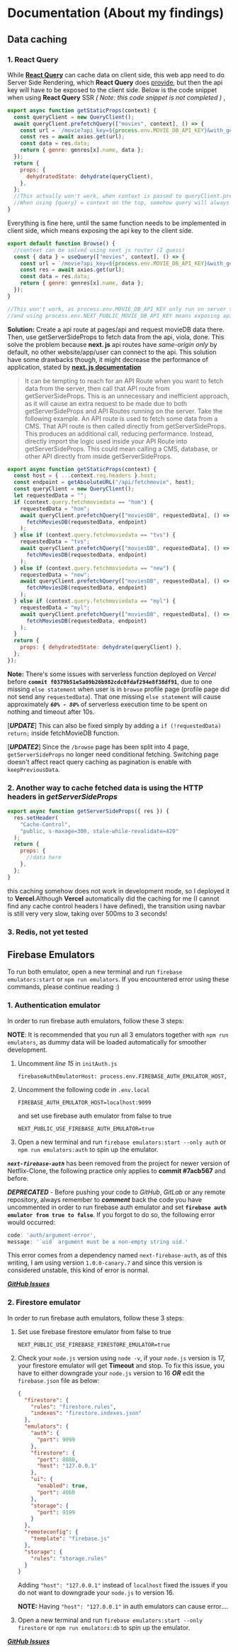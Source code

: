 # Documentation (About my findings)

## **Data caching**

### 1. React Query

While **[React Query](https://react-query.tanstack.com/overview "React Query")** can cache data on client side, this web app need to do Server Side Rendering, which **React Query** does [provide](https://react-query.tanstack.com/guides/ssr "provide"), but then the api key will have to be exposed to the client side. Below is the code snippet when using **React Query** SSR _( Note: this code snippet is not completed )_ ,

```javascript
export async function getStaticProps(context) {
  const queryClient = new QueryClient();
  await queryClient.prefetchQuery(["movies", context], () => {
    const url = `/movie?api_key=${process.env.MOVIE_DB_API_KEY}&with_genres=99&page=$1`;
    const res = await axios.get(url);
    const data = res.data;
    return { genre: genres[x].name, data };
  });
  return {
    props: {
      dehydratedState: dehydrate(queryClient),
    },
  };
  //This actually won't work, when context is passed to queryClient.prefetchQuery, a circular structure error is shown.
  //When using {query} = context on the top, somehow query will always be undefined when passed to the function.
}
```

Everything is fine here, until the same function needs to be implemented in client side, which means exposing the api key to the client side.

```javascript
export default function Browse() {
  //context can be solved using next js router (I guess)
  const { data } = useQuery(["movies", context], () => {
    const url = `/movie?api_key=${process.env.MOVIE_DB_API_KEY}&with_genres=99&page=1`;
    const res = await axios.get(url);
    const data = res.data;
    return { genre: genres[x].name, data };
  });
}

//This won't work, as process.env.MOVIE_DB_API_KEY only run on server side
//and using process.env.NEXT_PUBLIC_MOVIE_DB_API_KEY means exposing api to client
```

**Solution:**
Create a api route at pages/api and request movieDB data there. Then, use getServerSideProps to fetch data from the api, viola, done. This solve the problem because **next. js** api routes have _same-origin only_ by default, no other website/app/user can connect to the api. This solution have some drawbacks though, it might decrease the performance of application, stated by **[next. js documentation](https://nextjs.org/docs/basic-features/data-fetching/get-server-side-props "next. js documentation")**

> It can be tempting to reach for an API Route when you want to fetch data from the server, then call that API route from getServerSideProps. This is an unnecessary and inefficient approach, as it will cause an extra request to be made due to both getServerSideProps and API Routes running on the server.
> Take the following example. An API route is used to fetch some data from a CMS. That API route is then called directly from getServerSideProps. This produces an additional call, reducing performance. Instead, directly import the logic used inside your API Route into getServerSideProps. This could mean calling a CMS, database, or other API directly from inside getServerSideProps.

```javascript
export async function getStaticProps(context) {
  const host = { ...context.req.headers }.host;
  const endpoint = getAbsoluteURL("/api/fetchmovie", host);
  const queryClient = new QueryClient();
  let requestedData = "";
  if (context.query.fetchmoviedata == "hom") {
    requestedData = "hom";
    await queryClient.prefetchQuery(["moviesDB", requestedData], () =>
      fetchMoviesDB(requestedData, endpoint)
    );
  } else if (context.query.fetchmoviedata == "tvs") {
    requestedData = "tvs";
    await queryClient.prefetchQuery(["moviesDB", requestedData], () =>
      fetchMoviesDB(requestedData, endpoint)
    );
  } else if (context.query.fetchmoviedata == "new") {
    requestedData = "new";
    await queryClient.prefetchQuery(["moviesDB", requestedData], () =>
      fetchMoviesDB(requestedData, endpoint)
    );
  } else if (context.query.fetchmoviedata == "myl") {
    requestedData = "myl";
    await queryClient.prefetchQuery(["moviesDB", requestedData], () =>
      fetchMoviesDB(requestedData, endpoint)
    );
  }
  return {
    props: { dehydratedState: dehydrate(queryClient) },
  };
});
```

**Note:**
There's some issues with serverless function deployed on _Vercel_ before **`commit f0379b51e5a09b26b982cdc0fdaf294e8f38df91`**, due to one missing `else statement` when user is in `browse` profile page (profile page did not send any `requestedData`). That one missing `else statement` will cause approximately **_`60% - 80%`_** of serverless execution time to be spent on nothing and timeout after 10s.

[**_UPDATE_**] This can also be fixed simply by adding a `if (!requestedData) return;` inside fetchMovieDB function.

[**_UPDATE2_**] Since the `/browse` page has been split into 4 page, `getServerSideProps` no longer need conditional fetching. Switching page doesn't affect react query caching as pagination is enable with `keepPreviousData`.

### 2. Another way to cache fetched data is using the HTTP headers in _getServerSideProps_

```javascript
export async function getServerSideProps({ res }) {
  res.setHeader(
    "Cache-Control",
    "public, s-maxage=300, stale-while-revalidate=420"
  );
  return {
    props: {
      //data here
    },
  };
}
```

this caching somehow does not work in development mode, so I deployed it to **Vercel**.Although **Vercel** automatically did the caching for me (I cannot find any cache control headers I have defined), the transition using navbar is still very very slow, taking over 500ms to 3 seconds!

### 3. **Redis**, not yet tested

## **Firebase Emulators**

To run both emulator, open a new terminal and run `firebase emulators:start` or `npm run emulators`. If you encountered error using these commands, please continue reading :)

### 1. Authentication emulator

In order to run firebase auth emulators, follow these 3 steps:

**NOTE**: It is recommended that you run all 3 emulators together with `npm run emulators`, as dummy data will be loaded automatically for smoother development.

1. Uncomment _line 15_ in `initAuth.js`

   ```text
   firebaseAuthEmulatorHost: process.env.FIREBASE_AUTH_EMULATOR_HOST,
   ```

2. Uncomment the following code in `.env.local`

   ```text
   FIREBASE_AUTH_EMULATOR_HOST=localhost:9099
   ```

   and set use firebase auth emulator from false to true

   ```text
   NEXT_PUBLIC_USE_FIREBASE_AUTH_EMULATOR=true
   ```

3. Open a new terminal and run `firebase emulators:start --only auth` or `npm run emulators:auth` to spin up the emulator.

**_`next-firebase-auth`_** has been removed from the project for newer version of Netflix-Clone, the following practice only applies to **commit #7acb567** and before.

**_DEPRECATED_** - Before pushing your code to _GitHub_, _GitLab_ or any remote repository, always remember to **_comment_** back the code you have uncommented in order to run firebase auth emulator and set **`firebase auth emulator from true to false`**. If you forgot to do so, the following error would occurred:

```javascript
code: 'auth/argument-error',
message: '`uid` argument must be a non-empty string uid.'
```

This error comes from a dependency named `next-firebase-auth`, as of this writing, I am using version `1.0.0-canary.7` and since this version is considered unstable, this kind of error is normal.

**_[GitHub Issues](https://github.com/gladly-team/next-firebase-auth/issues/184)_**

### 2. Firestore emulator

In order to run firebase auth emulators, follow these 3 steps:

1. Set use firebase firestore emulator from false to true

   ```text
   NEXT_PUBLIC_USE_FIREBASE_FIRESTORE_EMULATOR=true
   ```

2. Check your `node.js` version using `node -v`, if your `node.js` version is 17, your firestore emulator will get **Timeout** and stop. To fix this issue, you have to either downgrade your `node.js` version to 16 **_OR_** edit the `firebase.json` file as below:

   ```json
   {
     "firestore": {
       "rules": "firestore.rules",
       "indexes": "firestore.indexes.json"
     },
     "emulators": {
       "auth": {
         "port": 9099
       },
       "firestore": {
         "port": 8080,
         "host": "127.0.0.1"
       },
       "ui": {
         "enabled": true,
         "port": 4060
       },
       "storage": {
         "port": 9199
       }
     },
     "remoteconfig": {
       "template": "firebase.js"
     },
     "storage": {
       "rules": "storage.rules"
     }
   }
   ```

   Adding `"host": "127.0.0.1"` instead of `localhost` fixed the issues if you do not want to downgrade your `node.js` to version 16.

   **NOTE:** Having `"host": "127.0.0.1"` in auth emulators can cause error....

3. Open a new terminal and run `firebase emulators:start --only firestore` or `npm run emulators:db` to spin up the emulator.

**_[GitHub Issues](https://github.com/firebase/firebase-tools/issues/2379)_**
